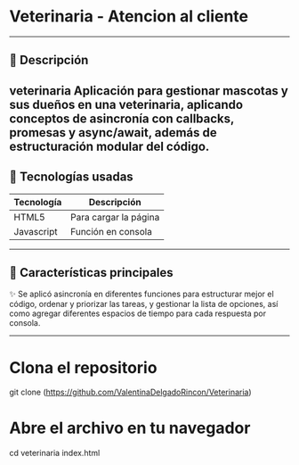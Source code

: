 #  Veterinaria - Atencion al cliente

---

## 📄 Descripción

**veterinaria** Aplicación para gestionar mascotas y sus dueños en una veterinaria, aplicando conceptos de asincronía con callbacks, promesas y async/await, además de estructuración modular del código.
---

## 🚀 Tecnologías usadas

| Tecnología   | Descripción                 |
|--------------|-----------------------------|
| HTML5        | Para cargar la página       |
| Javascript   | Función en consola          |


---

## 🎯 Características principales

✨ Se aplicó asincronía en diferentes funciones para estructurar mejor el código, ordenar y priorizar las tareas, y gestionar la lista de opciones, así como agregar diferentes espacios de tiempo para cada respuesta por consola.


---

# Clona el repositorio
git clone (https://github.com/ValentinaDelgadoRincon/Veterinaria)

# Abre el archivo en tu navegador
cd veterinaria
index.html